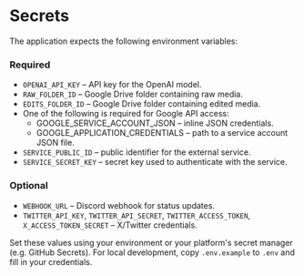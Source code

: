 # Secrets

The application expects the following environment variables:

### Required

- `OPENAI_API_KEY` – API key for the OpenAI model.
- `RAW_FOLDER_ID` – Google Drive folder containing raw media.
- `EDITS_FOLDER_ID` – Google Drive folder containing edited media.
- One of the following is required for Google API access:
  - GOOGLE_SERVICE_ACCOUNT_JSON – inline JSON credentials.
  - GOOGLE_APPLICATION_CREDENTIALS – path to a service account JSON file.
- `SERVICE_PUBLIC_ID` – public identifier for the external service.
- `SERVICE_SECRET_KEY` – secret key used to authenticate with the service.

### Optional

- `WEBHOOK_URL` – Discord webhook for status updates.
- `TWITTER_API_KEY`, `TWITTER_API_SECRET`, `TWITTER_ACCESS_TOKEN`, `X_ACCESS_TOKEN_SECRET` – X/Twitter credentials.

Set these values using your environment or your platform's secret manager (e.g. GitHub Secrets). For local development, copy `.env.example` to `.env` and fill in your credentials.
